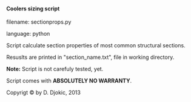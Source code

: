 <h4> Coolers sizing script </h4>

filename: sectionprops.py </p>
language: python </p>

Script calculate section properties of most common structural sections. </p>

Resuslts are printed in "section_name.txt", file in working directory.</p>

**Note:** Script is not carefuly tested, yet.

Script comes with **ABSOLUTELY NO WARRANTY**.

Copyrigt © by D. Djokic, 2013
